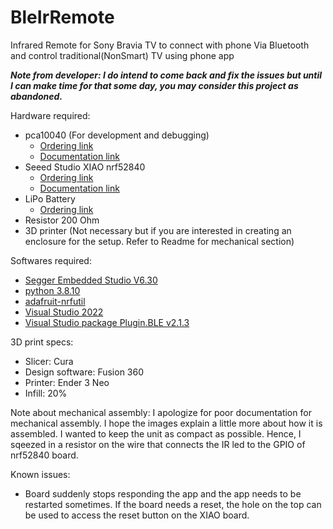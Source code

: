 # BleIrRemote
Infrared Remote for Sony Bravia TV to connect with phone Via Bluetooth and control traditional(NonSmart) TV using phone app

***Note from developer: I do intend to come back and fix the issues but until I can make time for that some day, you may consider this project as abandoned.***

Hardware required:
- pca10040 (For development and debugging)
    - [Ordering link](https://www.mouser.com/ProductDetail/Nordic-Semiconductor/NRF52-DK?qs=79dOc3%2F91%2FccrafuGv4fOw%3D%3D)
    - [Documentation link](https://developer.nordicsemi.com/nRF_Connect_SDK/doc/1.2.1/zephyr/boards/arm/nrf52_pca10040/doc/index.html)
- Seeed Studio XIAO nrf52840
    - [Ordering link](https://www.seeedstudio.com/Seeed-XIAO-BLE-nRF52840-p-5201.html)
    - [Documentation link](https://wiki.seeedstudio.com/XIAO_BLE/)
- LiPo Battery
    - [Ordering link](https://www.amazon.com/dp/B095W4HS75)
- Resistor 200 Ohm
- 3D printer (Not necessary but if you are interested in creating an enclosure for the setup. Refer to Readme for mechanical section)

Softwares required:
- [Segger Embedded Studio V6.30](https://www.segger.com/downloads/embedded-studio/)
- [python 3.8.10](https://www.python.org/downloads/release/python-3810/)
- [adafruit-nrfutil](https://github.com/adafruit/Adafruit_nRF52_nrfutil)
- [Visual Studio 2022](https://visualstudio.microsoft.com/downloads/)
- [Visual Studio package Plugin.BLE v2.1.3](https://www.nuget.org/packages/Plugin.BLE/#supportedframeworks-body-tab)

3D print specs:
- Slicer: Cura
- Design software: Fusion 360
- Printer: Ender 3 Neo
- Infill: 20%

Note about mechanical assembly:
I apologize for poor documentation for mechanical assembly. I hope the images explain a little more about how it is assembled.
I wanted to keep the unit as compact as possible. Hence, I sqeezed in a resistor on the wire that connects the IR led to the GPIO of nrf52840 board.

Known issues:
- Board suddenly stops responding the app and the app needs to be restarted sometimes. If the board needs a reset, the hole on the top can be used to access the reset button on the XIAO board.
